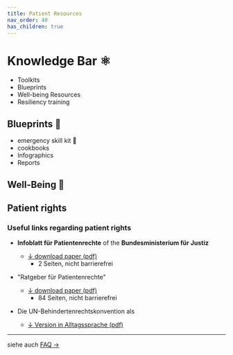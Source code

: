 ```yaml
---
title: Patient Resources
nav_order: 40
has_children: true
---
```

# Knowledge Bar  ⚛️
- Toolkits
- Blueprints
- Well-being Resources
- Resiliency training

## Blueprints 📑
- emergency skill kit 🧯
- cookbooks
- Infographics
- Reports

## Well-Being 🌱

## Patient rights
### Useful links regarding patient rights
- **Infoblatt für Patientenrechte** of the **Bundesministerium für Justiz**
	- [↓ download paper (pdf)](https://www.bundesgesundheitsministerium.de/fileadmin/Dateien/3_Downloads/P/Praevention/Infoblatt_Patientenrechte.pdf)
		- 2 Seiten, nicht barrierefrei

- "Ratgeber für Patientenrechte"
	- [↓ download paper (pdf)](http://www.bmjv.de/SharedDocs/Publikationen/DE/Ratgeber_Patientenrechte.pdf?__blob=publicationFile&v=12)
		- 84 Seiten, nicht barrierefrei

-   Die UN-Behindertenrechtskonvention als 
	-   [↓ Version in Alltagssprache (pdf)](https://www.institut-fuer-menschenrechte.de/fileadmin/Redaktion/PDF/DB_Menschenrechtsschutz/CRPD/CRPD_Konvention_und_Fakultativprotokoll.pdf)


---

siehe auch [FAQ →](/faq)